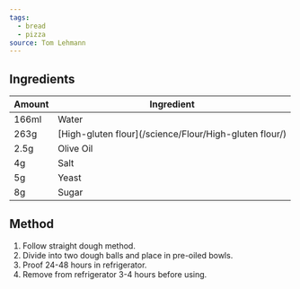 ```yaml
---
tags:
  - bread
  - pizza
source: Tom Lehmann
---
```

## Ingredients
| Amount | Ingredient                                             |
| ------ | ------------------------------------------------------ |
| 166ml  | Water                                                  |
| 263g   | [High-gluten flour](/science/Flour/High-gluten flour/) |
| 2.5g   | Olive Oil                                              |
| 4g     | Salt                                                   |
| 5g     | Yeast                                                  |
| 8g     | Sugar                                                  |

## Method
1. Follow straight dough method. 
2. Divide into two dough balls and place in pre-oiled bowls. 
3. Proof 24-48 hours in refrigerator.
4. Remove from refrigerator 3-4 hours before using.